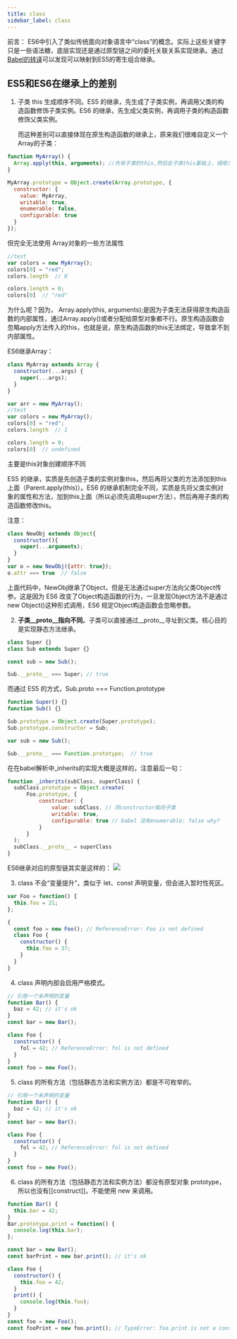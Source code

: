 ```yaml
---
title: class
sidebar_label: class
---
```

前言：
ES6中引入了类似传统面向对象语言中“class”的概念。实际上这些关键字只是一些语法糖，底层实现还是通过原型链之间的委托关联关系实现继承。通过[Babel的转译](https://babeljs.io/repl#?babili=false&browsers=&build=&builtIns=false&spec=false&loose=false&code_lz=MYGwhgzhAEAKCmAnCB7AdtA3gKGtY6EALogK7BEqIAUaYAtvAJRa57REAWAlhAHR1GAXkHwAPmIBEAEXgAzMKRBFJAbjYBfNpQDKJbmgDm1JjnbRE8IqUQYA5ADkG8AFx2A1F14Dn6vFq1sUEgYACEUAE9oeAAPIng0ABMYBGR0M3xCEnJKGlFTNjwIUgAHJFpnJj92L35DBMT4ITtwiLtqrTxdfSMTDLxLa1toYrLEPm7EA2Mmd0loAFpoAHEG10lPHjq1juwNIA&debug=false&forceAllTransforms=false&shippedProposals=false&circleciRepo=&evaluate=false&fileSize=false&timeTravel=false&sourceType=module&lineWrap=false&presets=es2015&prettier=true&targets=&version=7.4.5&externalPlugins=)可以发现可以映射到ES5的寄生组合继承。

## ES5和ES6在继承上的差别

1. 子类 this 生成顺序不同。ES5 的继承，先生成了子类实例，再调用父类的构造函数修饰子类实例。ES6 的继承，先生成父类实例，再调用子类的构造函数修饰父类实例。

    而这种差别可以直接体现在原生构造函数的继承上，原来我们很难自定义一个Array的子类：

```js
function MyArray() {
  Array.apply(this, arguments); //先有子类的this,然后在子类this基础上，调用父类constructor来处理this
}

MyArray.prototype = Object.create(Array.prototype, {
  constructor: {
    value: MyArray,
    writable: true,
    enumerable: false,
    configurable: true
  }
});

```

但完全无法使用 Array对象的一些方法属性

```js
//test
var colors = new MyArray();
colors[0] = "red";
colors.length  // 0

colors.length = 0;
colors[0]  // "red"
```

为什么呢？因为， Array.apply(this, arguments);是因为子类无法获得原生构造函数的内部属性，通过Array.apply()或者分配给原型对象都不行。原生构造函数会忽略apply方法传入的this，也就是说，原生构造函数的this无法绑定，导致拿不到内部属性。

ES6继承Array：

```js
class MyArray extends Array {
  constructor(...args) {
    super(...args);
  }
}

var arr = new MyArray();
//test
var colors = new MyArray();
colors[0] = "red";
colors.length  // 1

colors.length = 0;
colors[0]  // undefined
```
主要是this对象创建顺序不同

ES5 的继承，实质是先创造子类的实例对象this，然后再将父类的方法添加到this上面（Parent.apply(this)）。ES6 的继承机制完全不同，实质是先将父类实例对象的属性和方法，加到this上面（所以必须先调用super方法），然后再用子类的构造函数修改this。

注意：
```js
class NewObj extends Object{
  constructor(){
    super(...arguments);
  }
}
var o = new NewObj({attr: true});
o.attr === true  // false
```
上面代码中，NewObj继承了Object，但是无法通过super方法向父类Object传参。这是因为 ES6 改变了Object构造函数的行为，一旦发现Object方法不是通过new Object()这种形式调用，ES6 规定Object构造函数会忽略参数。


2. **子类__proto__指向不同**。子类可以直接通过__proto__寻址到父类。核心目的是实现静态方法继承。

```js
class Super {}
class Sub extends Super {}

const sub = new Sub();

Sub.__proto__ === Super; // true
```

而通过 ES5 的方式，Sub.proto === Function.prototype
```js
function Super() {}
function Sub() {}

Sub.prototype = Object.create(Super.prototype);
Sub.prototype.constructor = Sub;

var sub = new Sub();

Sub.__proto__ === Function.prototype;  // true

```

在在babel解析中_inherits的实现大概是这样的，注意最后一句：
```js
function _inherits(subClass, superClass) {
  subClass.prototype = Object.create(
      Foo.prototype, {
          constructor: { 
              value: subClass, // 将constructor指向子类
              writable: true, 
              configurable: true // babel 没有enumerable: false why?
          }
      }
  );
  subClass.__proto__ = superClass
}
```

ES6继承对应的原型链其实是这样的：
![](https://cosmos-x.oss-cn-hangzhou.aliyuncs.com/HETr4Z.png)

3. class 不会“变量提升”，类似于 let、const 声明变量，但会进入暂时性死区。

```js
var Foo = function() {
  this.foo = 21;
};

{
  const foo = new Foo(); // ReferenceError: Foo is not defined
  class Foo {
    constructor() {
      this.foo = 37;
    }
  }
}
```
4. class 声明内部会启用严格模式。
```js
// 引用一个未声明的变量
function Bar() {
  baz = 42; // it's ok
}
const bar = new Bar();

class Foo {
  constructor() {
    fol = 42; // ReferenceError: fol is not defined
  }
}
const foo = new Foo();
```
5. class 的所有方法（包括静态方法和实例方法）都是不可枚举的。
```js
// 引用一个未声明的变量
function Bar() {
  baz = 42; // it's ok
}
const bar = new Bar();

class Foo {
  constructor() {
    fol = 42; // ReferenceError: fol is not defined
  }
}
const foo = new Foo();
```
6. class 的所有方法（包括静态方法和实例方法）都没有原型对象 prototype，所以也没有[[construct]]，不能使用 new 来调用。
```js
function Bar() {
  this.bar = 42;
}
Bar.prototype.print = function() {
  console.log(this.bar);
};

const bar = new Bar();
const barPrint = new bar.print(); // it's ok

class Foo {
  constructor() {
    this.foo = 42;
  }
  print() {
    console.log(this.foo);
  }
}
const foo = new Foo();
const fooPrint = new foo.print(); // TypeError: foo.print is not a constructor
```

